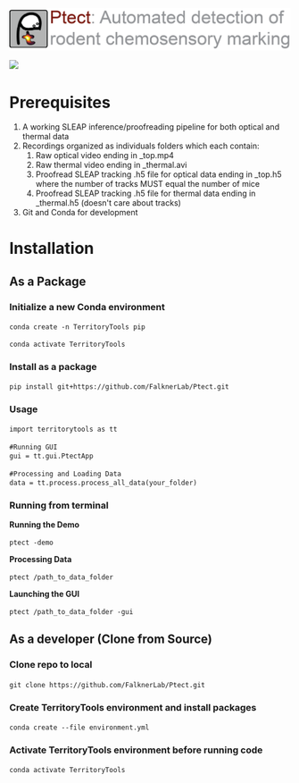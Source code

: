 ![](resources/ptect_banner.png)

![](resources/gui_demo.gif)

# Prerequisites
1. A working SLEAP inference/proofreading pipeline for both optical and thermal data
2. Recordings organized as individuals folders which each contain:
    1. Raw optical video ending in _top.mp4
   2. Raw thermal video ending in _thermal.avi
   3. Proofread SLEAP tracking .h5 file for optical data ending in _top.h5 where the number of tracks MUST equal the number of mice
   4. Proofread SLEAP tracking .h5 file for thermal data ending in _thermal.h5 (doesn't care about tracks)
5. Git and Conda for development

# Installation
## As a Package
### Initialize a new Conda environment
`conda create -n TerritoryTools pip`

`conda activate TerritoryTools`
### Install as a package
`pip install git+https://github.com/FalknerLab/Ptect.git`
### Usage
```
import territorytools as tt

#Running GUI
gui = tt.gui.PtectApp 

#Processing and Loading Data
data = tt.process.process_all_data(your_folder)
```
### Running from terminal
**Running the Demo**

`ptect -demo`

**Processing Data**

`ptect /path_to_data_folder`

**Launching the GUI**

`ptect /path_to_data_folder -gui`

## As a developer (Clone from Source)
### Clone repo to local
`git clone https://github.com/FalknerLab/Ptect.git`
### Create TerritoryTools environment and install packages
`conda create --file environment.yml`
### Activate TerritoryTools environment before running code
`conda activate TerritoryTools`




